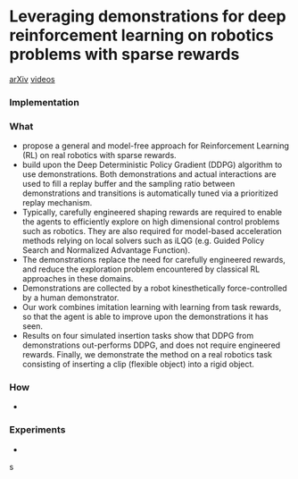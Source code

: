 # Leveraging demonstrations for deep reinforcement learning on robotics problems with sparse rewards
[arXiv](https://arxiv.org/abs/1707.08817)
[videos](https://www.youtube.com/watch?v=WGJwLfeVN9w)
### Implementation

### What
- propose a general and model-free approach for Reinforcement
Learning (RL) on real robotics with sparse rewards.
- build upon the Deep Deterministic Policy Gradient (DDPG) algorithm to use demonstrations. Both demonstrations and actual interactions are used to fill a replay buffer and the sampling ratio between demonstrations and transitions is automatically tuned via a prioritized replay mechanism.
- Typically, carefully engineered shaping rewards are required to enable the agents to efficiently explore on high dimensional control problems such as robotics. They are also required for model-based acceleration methods relying on local solvers such as iLQG (e.g. Guided Policy Search and Normalized Advantage Function). 
- The demonstrations replace the need for carefully engineered rewards, and reduce the exploration problem encountered by classical RL approaches in these domains.
- Demonstrations are collected by a robot kinesthetically
force-controlled by a human demonstrator.
- Our work combines imitation learning with learning from task rewards, so that the agent is able to improve upon the demonstrations it has seen.
- Results on four simulated insertion tasks show that DDPG from demonstrations out-performs DDPG, and does not require engineered rewards. Finally, we demonstrate the method on a real robotics task consisting of inserting a clip (flexible object) into a rigid object.

### How
-

### Experiments
-
s
